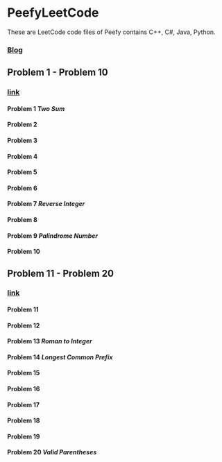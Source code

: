 # PeefyLeetCode

These are LeetCode code files of Peefy contains C++, C#, Java, Python.

### [Blog](https://peefy.github.io)

## Problem 1 - Problem 10

### [link](https://github.com/Peefy/PeefyLeetCode/blob/master/README1_10.md)

#### Problem 1 *Two Sum*
#### Problem 2
#### Problem 3
#### Problem 4
#### Problem 5
#### Problem 6
#### Problem 7 *Reverse Integer*
#### Problem 8
#### Problem 9 *Palindrome Number*
#### Problem 10

## Problem 11 - Problem 20

### [link](https://github.com/Peefy/PeefyLeetCode/blob/master/README11_20.md)

#### Problem 11
#### Problem 12
#### Problem 13 *Roman to Integer*
#### Problem 14 *Longest Common Prefix*
#### Problem 15
#### Problem 16
#### Problem 17
#### Problem 18
#### Problem 19
#### Problem 20 *Valid Parentheses*
